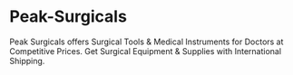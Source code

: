 # Peak-Surgicals
Peak Surgicals offers Surgical Tools &amp; Medical Instruments for Doctors at Competitive Prices. Get Surgical Equipment &amp; Supplies with International Shipping.
